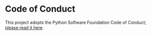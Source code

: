 # Code of Conduct

This project adopts the Python Software Foundation Code of Conduct; [please read it here](https://www.python.org/psf/conduct/).
